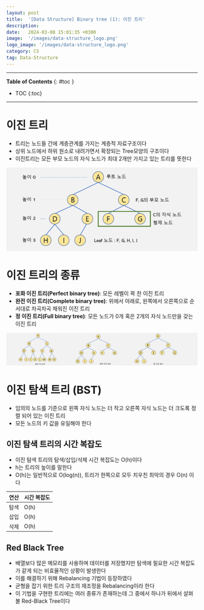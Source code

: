 ```yaml
---
layout: post
title:  '[Data Structure] Binary tree (1): 이진 트리'
description: 
date:   2024-03-08 15:01:35 +0300
image:  '/images/data-structure_logo.png'
logo_image: '/images/data-structure_logo.png'
category: CS
tag: Data-Structure
---
```


---
**Table of Contents**
{: #toc }
*  TOC
{:toc}

---

# 이진 트리

- 트리는 노드들 간에 계층관계를 가지는 계층적 자료구조이다
- 상위 노드에서 하위 원소로 내려가면서 확장되는 Tree모양의 구조이다
- 이진트리는 모든 부모 노드의 자식 노드가 최대 2개만 가지고 있는 트리를 뜻한다

![](/images/data-structure_tree_1.png)


# 이진 트리의 종류

- **포화 이진 트리(Perfect binary tree)**: 모든 레벨이 꽉 찬 이진 트리
- **완전 이진 트리(Complete binary tree)**: 위에서 아래로, 왼쪽에서 오른쪽으로 순서대로 차곡차곡 채워진 이진 트리
- **정 이진 트리(Full binary tree)**: 모든 노드가 0개 혹은 2개의 자식 노드만을 갖는 이진 트리

![](/images/data-structure_tree_2.png)




# 이진 탐색 트리 (BST)

- 임의의 노드를 기준으로 왼쪽 자식 노드는 더 작고 오른쪽 자식 노드는 더 크도록 정렬 되어 있는 이진 트리
- 모든 노드의 키 값을 유일해야 한다

## 이진 탐색 트리의 시간 복잡도

- 이진 탐색 트리의 탐색/삽입/삭제 시간 복잡도는 O(h)이다
- h는 트리의 높이를 말한다
- O(h)는 일반적으로 O(log(n)), 트리가 한쪽으로 모두 치우친 최악의 경우 O(n) 이다

|연산|시간 복잡도|
|:---|:---|
|탐색|O(h)|
|삽입|O(h)|
|삭제|O(h)|

## Red Black Tree

- 배열보다 많은 메모리를 사용하며 데이터를 저장했지만 탐색에 필요한 시간 복잡도가 같게 되는 비효율적인 상황이 발생한다
- 이를 해결하기 위해 Rebalancing 기법이 등장하였다
- 균형을 잡기 위한 트리 구조의 재조정을 Rebalancing이라 한다
- 이 기법을 구현한 트리에는 여러 종류가 존재하는데 그 중에서 하나가 뒤에서 살펴볼 Red-Black Tree이다

